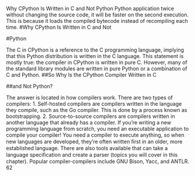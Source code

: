 Why CPython Is Written in C and Not Python Python application twice without changing the source code, it will be faster on the second execution. This is because it loads the compiled bytecode instead of recompiling each time. 
#Why CPython Is Written in C and Not 

 
#Python 

 The  C  in CPython is a reference to the C programming language, implying that this Python distribution is written in the C language. This statement is mostly true: the compiler in CPython is written in pure C. However, many of the standard library modules are written in pure Python or a combination of C and Python. 
##So Why Is the CPython Compiler Written in C 

 
##and Not Python? 

 The answer is located in how compilers work. There are two types of compilers: 1.  Self-hosted compilers  are compilers written in the language they compile, such as the Go compiler. This is done by a process known as bootstrapping. 2.  Source-to-source compilers  are compilers written in another language that already has a compiler. If you’re writing a new programming language from scratch, you need an executable application to compile your compiler! You need a compiler to execute anything, so when new languages are developed, they’re often written ﬁrst in an older, more established language. There are also tools available that can take a language speciﬁcation and create a parser (topics you will cover in this chapter). Popular compiler-compilers include GNU Bison, Yacc, and ANTLR. 62
